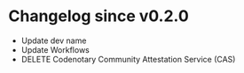 # Changelog since v0.2.0
- Update dev name 
- Update Workflows 
- DELETE Codenotary Community Attestation Service (CAS) 
